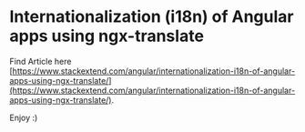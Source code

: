 # Internationalization (i18n) of Angular apps using ngx-translate

Find Article here [https://www.stackextend.com/angular/internationalization-i18n-of-angular-apps-using-ngx-translate/](https://www.stackextend.com/angular/internationalization-i18n-of-angular-apps-using-ngx-translate/).

Enjoy :)

